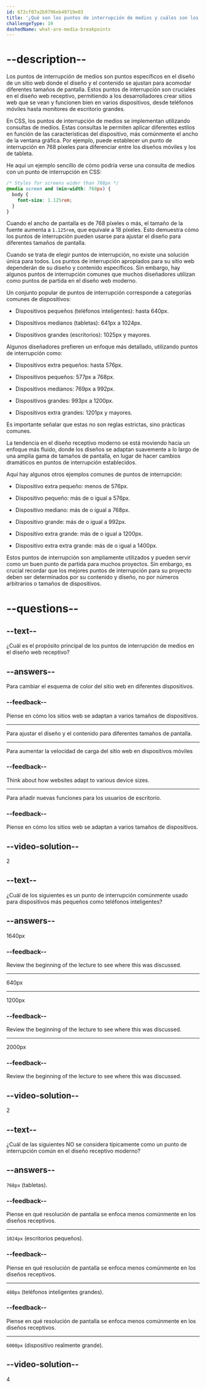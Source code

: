 ```yaml
---
id: 672cf07a2b9796eb49719e03
title: '¿Qué son los puntos de interrupción de medios y cuáles son los puntos de interrupción comunes en el diseño moderno?'
challengeType: 19
dashedName: what-are-media-breakpoints
---
```


# --description--

Los puntos de interrupción de medios son puntos específicos en el diseño de un sitio web donde el diseño y el contenido se ajustan para acomodar diferentes tamaños de pantalla. Estos puntos de interrupción son cruciales en el diseño web receptivo, permitiendo a los desarrolladores crear sitios web que se vean y funcionen bien en varios dispositivos, desde teléfonos móviles hasta monitores de escritorio grandes.

En CSS, los puntos de interrupción de medios se implementan utilizando consultas de medios. Estas consultas le permiten aplicar diferentes estilos en función de las características del dispositivo, más comúnmente el ancho de la ventana gráfica. Por ejemplo, puede establecer un punto de interrupción en 768 píxeles para diferenciar entre los diseños móviles y los de tableta.

He aquí un ejemplo sencillo de cómo podría verse una consulta de medios con un punto de interrupción en CSS:

```css
/* Styles for screens wider than 768px */
@media screen and (min-width: 768px) {
  body {
    font-size: 1.125rem;
  }
}
```

Cuando el ancho de pantalla es de 768 píxeles o más, el tamaño de la fuente aumenta a `1.125rem`, que equivale a 18 píxeles. Esto demuestra cómo los puntos de interrupción pueden usarse para ajustar el diseño para diferentes tamaños de pantalla.

Cuando se trata de elegir puntos de interrupción, no existe una solución única para todos. Los puntos de interrupción apropiados para su sitio web dependerán de su diseño y contenido específicos. Sin embargo, hay algunos puntos de interrupción comunes que muchos diseñadores utilizan como puntos de partida en el diseño web moderno.

Un conjunto popular de puntos de interrupción corresponde a categorías comunes de dispositivos:

- Dispositivos pequeños (teléfonos inteligentes): hasta 640px.

- Dispositivos medianos (tabletas): 641px a 1024px.

- Dispositivos grandes (escritorios): 1025px y mayores.

Algunos diseñadores prefieren un enfoque más detallado, utilizando puntos de interrupción como:

- Dispositivos extra pequeños: hasta 576px.

- Dispositivos pequeños: 577px a 768px.

- Dispositivos medianos: 769px a 992px.

- Dispositivos grandes: 993px a 1200px.

- Dispositivos extra grandes: 1201px y mayores.

Es importante señalar que estas no son reglas estrictas, sino prácticas comunes.

La tendencia en el diseño receptivo moderno se está moviendo hacia un enfoque más fluido, donde los diseños se adaptan suavemente a lo largo de una amplia gama de tamaños de pantalla, en lugar de hacer cambios dramáticos en puntos de interrupción establecidos.

Aquí hay algunos otros ejemplos comunes de puntos de interrupción:

- Dispositivo extra pequeño: menos de 576px.

- Dispositivo pequeño: más de o igual a 576px.

- Dispositivo mediano: más de o igual a 768px.

- Dispositivo grande: más de o igual a 992px.

- Dispositivo extra grande: más de o igual a 1200px.

- Dispositivo extra extra grande: más de o igual a 1400px.

Estos puntos de interrupción son ampliamente utilizados y pueden servir como un buen punto de partida para muchos proyectos. Sin embargo, es crucial recordar que los mejores puntos de interrupción para su proyecto deben ser determinados por su contenido y diseño, no por números arbitrarios o tamaños de dispositivos.

# --questions--

## --text--

¿Cuál es el propósito principal de los puntos de interrupción de medios en el diseño web receptivo?

## --answers--

Para cambiar el esquema de color del sitio web en diferentes dispositivos.

### --feedback--

Piense en cómo los sitios web se adaptan a varios tamaños de dispositivos.

---

Para ajustar el diseño y el contenido para diferentes tamaños de pantalla.

---

Para aumentar la velocidad de carga del sitio web en dispositivos móviles

### --feedback--

Think about how websites adapt to various device sizes.

---

Para añadir nuevas funciones para los usuarios de escritorio.

### --feedback--

Piense en cómo los sitios web se adaptan a varios tamaños de dispositivos.

## --video-solution--

2

## --text--

¿Cuál de los siguientes es un punto de interrupción comúnmente usado para dispositivos más pequeños como teléfonos inteligentes?

## --answers--

1640px

### --feedback--

Review the beginning of the lecture to see where this was discussed.

---

640px

---

1200px

### --feedback--

Review the beginning of the lecture to see where this was discussed.

---

2000px

### --feedback--

Review the beginning of the lecture to see where this was discussed.

## --video-solution--

2

## --text--

¿Cuál de las siguientes NO se considera típicamente como un punto de interrupción común en el diseño receptivo moderno?

## --answers--

`768px` (tabletas).

### --feedback--

Piense en qué resolución de pantalla se enfoca menos comúnmente en los diseños receptivos.

---

`1024px` (escritorios pequeños).

### --feedback--

Piense en qué resolución de pantalla se enfoca menos comúnmente en los diseños receptivos.

---

`480px` (teléfonos inteligentes grandes).

### --feedback--

Piense en qué resolución de pantalla se enfoca menos comúnmente en los diseños receptivos.

---

`6000px` (dispositivo realmente grande).

## --video-solution--

4

